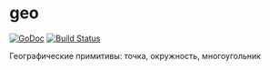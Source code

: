 # geo

[![GoDoc](https://godoc.org/github.com/geotrace/geo?status.svg)](https://godoc.org/github.com/geotrace/geo)
[![Build Status](https://travis-ci.org/geotrace/geo.svg?branch=master)](https://travis-ci.org/geotrace/geo)

Географические примитивы: точка, окружность, многоугольник
